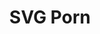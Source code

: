---
github: gilbarbara/logos
logohandle: svgporn
sort: svgporn
title: SVG Porn
website: https://svgporn.com/
wikipedia: https://en.wikipedia.org/wiki/blah
---